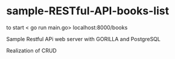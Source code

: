# sample-RESTful-API-books-list

to start < go run main.go> localhost:8000/books

Sample Restful APi web server with GORILLA and PostgreSQL

Realization of CRUD
